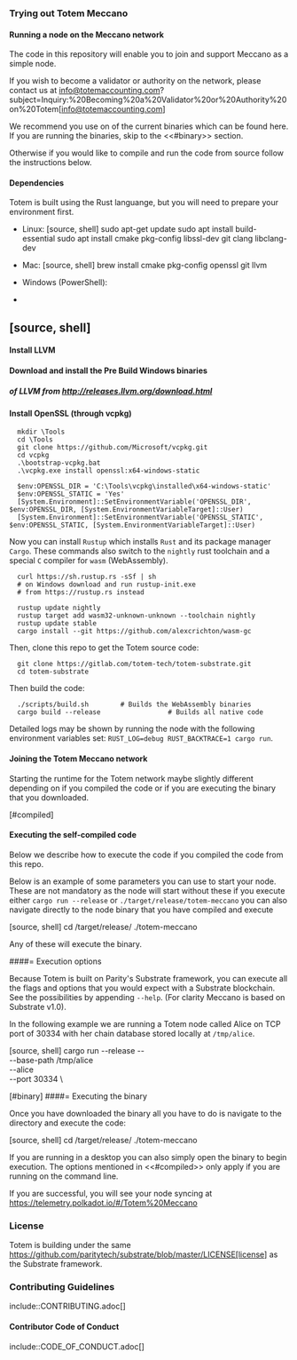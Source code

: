 ### Trying out Totem Meccano

#### Running a node on the Meccano network

The code in this repository will enable you to join and support Meccano as a simple node.

If you wish to become a validator or authority on the network, please contact us at info@totemaccounting.com?subject=Inquiry:%20Becoming%20a%20Validator%20or%20Authority%20on%20Totem[info@totemaccounting.com]

We recommend you use on of the current binaries which can be found here.
If you are running the binaries, skip to the  <<#binary>> section.

Otherwise if you would like to compile and run the code from source follow the instructions below.

#### Dependencies

Totem is built using the Rust languange, but you will need to prepare your environment first. 

 - Linux:
[source, shell]
sudo apt-get update
sudo apt install build-essential
sudo apt install cmake pkg-config libssl-dev git clang libclang-dev

 - Mac:
[source, shell]
brew install cmake pkg-config openssl git llvm

 - Windows (PowerShell):
+
[source, shell]
----
#### Install LLVM
#### Download and install the Pre Build Windows binaries
##### of LLVM  from http://releases.llvm.org/download.html

#### Install OpenSSL (through vcpkg)

```shell
  mkdir \Tools
  cd \Tools
  git clone https://github.com/Microsoft/vcpkg.git
  cd vcpkg
  .\bootstrap-vcpkg.bat
  .\vcpkg.exe install openssl:x64-windows-static

  $env:OPENSSL_DIR = 'C:\Tools\vcpkg\installed\x64-windows-static'
  $env:OPENSSL_STATIC = 'Yes'
  [System.Environment]::SetEnvironmentVariable('OPENSSL_DIR', $env:OPENSSL_DIR, [System.EnvironmentVariableTarget]::User)
  [System.Environment]::SetEnvironmentVariable('OPENSSL_STATIC', $env:OPENSSL_STATIC, [System.EnvironmentVariableTarget]::User)
```

Now you can install `Rustup` which installs `Rust` and its package manager `Cargo`. These commands also switch to the `nightly` rust toolchain and a special `C` compiler for `wasm` (WebAssembly).

```shell
  curl https://sh.rustup.rs -sSf | sh
  # on Windows download and run rustup-init.exe
  # from https://rustup.rs instead

  rustup update nightly
  rustup target add wasm32-unknown-unknown --toolchain nightly
  rustup update stable
  cargo install --git https://github.com/alexcrichton/wasm-gc
```

Then, clone this repo to get the Totem source code:

```shell
  git clone https://gitlab.com/totem-tech/totem-substrate.git
  cd totem-substrate
```

Then build the code:

```shell
  ./scripts/build.sh  		# Builds the WebAssembly binaries
  cargo build --release 				# Builds all native code
```

Detailed logs may be shown by running the node with the following environment variables set: `RUST_LOG=debug RUST_BACKTRACE=1 cargo run`.


#### Joining the Totem Meccano network

Starting the runtime for the Totem network maybe slightly different depending on if you compiled the code or if you are executing the binary that you downloaded.

[#compiled]
#### Executing the self-compiled code
Below we describe how to execute the code if you compiled the code from this repo.

Below is an example of some parameters you can use to start your node. These are not mandatory as the node will start without these if you execute either `cargo run --release` or `./target/release/totem-meccano` you can also navigate directly to the node binary that you have compiled and execute 

[source, shell]
  cd /target/release/
  ./totem-meccano

Any of these will execute the binary.

####= Execution options

Because Totem is built on Parity's Substrate framework, you can execute all the flags and options that you would expect with a Substrate blockchain. See the possibilities by appending `--help`. (For clarity Meccano is based on Substrate v1.0).

In the following example we are running a Totem node called Alice on TCP port of 30334 with her chain database stored locally at `/tmp/alice`. 

[source, shell]
cargo run --release \-- \
  --base-path /tmp/alice \
  --alice \
  --port 30334 \

[#binary]
####= Executing the binary

Once you have downloaded the binary all you have to do is navigate to the directory and execute the code:

[source, shell]
  cd /target/release/
  ./totem-meccano

If you are running in a desktop you can also simply open the binary to begin execution. The options mentioned in <<#compiled>> only apply if you are running on the command line.

If you are successful, you will see your node syncing at https://telemetry.polkadot.io/#/Totem%20Meccano


### License

Totem is building under the same https://github.com/paritytech/substrate/blob/master/LICENSE[license] as the Substrate framework.

### Contributing Guidelines

include::CONTRIBUTING.adoc[]

#### Contributor Code of Conduct

include::CODE_OF_CONDUCT.adoc[]
